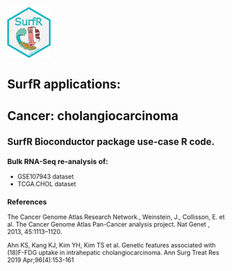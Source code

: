 <img src="Pictures/SurfR_logo.png" alt="alt text" width="100" height="120">

# SurfR applications:
# Cancer: cholangiocarcinoma

## SurfR Bioconductor package use-case R code.

### Bulk RNA-Seq re-analysis of:
- GSE107943 dataset
- TCGA.CHOL dataset

### References

The Cancer Genome Atlas Research Network., Weinstein, J., Collisson, E. et al. 
The Cancer Genome Atlas Pan-Cancer analysis project. Nat Genet , 2013, 45:1113–1120.

Ahn KS, Kang KJ, Kim YH, Kim TS et al. 
Genetic features associated with (18)F-FDG uptake in intrahepatic cholangiocarcinoma. 
Ann Surg Treat Res 2019 Apr;96(4):153-161
